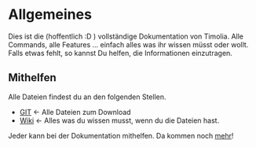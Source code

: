 # Allgemeines

Dies ist die (hoffentlich :D ) vollständige Dokumentation von Timolia.
Alle Commands, alle Features ... einfach alles was ihr wissen müsst oder wollt.
Falls etwas fehlt, so kannst Du helfen, die Informationen einzutragen.

## Mithelfen
Alle Dateien findest du an den folgenden Stellen.

- [GIT](https://git.timolia.de/timolia/howto) <- Alle Dateien zum Download
- [Wiki](https://git.timolia.de/timolia/howto/wikis/home) <- Alles was du wissen musst, wenn du die Dateien hast.

Jeder kann bei der Dokumentation mithelfen.
Da kommen noch [mehr](https://youtu.be/ViPj1Eq-ZGM?t=42)!

